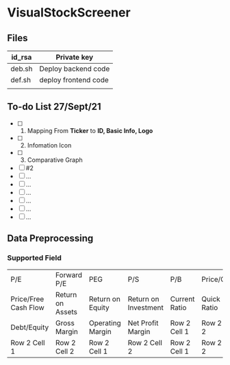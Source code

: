 # VisualStockScreener

## Files

| id_rsa | Private key          |
| ------ | -------------------- |
| deb.sh | Deploy backend code  |
| def.sh | deploy frontend code |
|        |                      |



## To-do List 27/Sept/21

- [ ] 1. Mapping From **Ticker** to **ID, Basic Info, Logo** 
- [ ] 2. Infomation Icon
- [ ] 3. Comparative Graph
- [ ] #2
- [ ] ...
- [ ] ...
- [ ] ...
- [ ] ...
- [ ] ...
- [ ] ...

## Data Preprocessing

### Supported Field
|     |     |     |     |     |     |
| --- | --- | --- | --- | --- | --- |
| P/E | Forward P/E | PEG | P/S | P/B | Price/Cash |
| Price/Free Cash Flow | Return on Assets | Return on Equity | Return on Investment | Current Ratio | Quick Ratio |
| Debt/Equity | Gross Margin | Operating Margin | Net Profit Margin | Row 2 Cell 1 | Row 2 Cell 2 |
| Row 2 Cell 1 | Row 2 Cell 2 | Row 2 Cell 1 | Row 2 Cell 2 | Row 2 Cell 1 | Row 2 Cell 2 |
